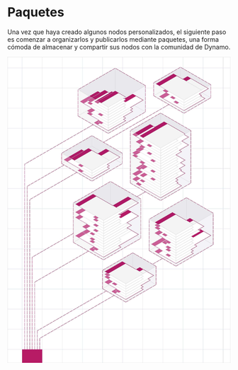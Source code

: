 # Paquetes

Una vez que haya creado algunos nodos personalizados, el siguiente paso es comenzar a organizarlos y publicarlos mediante paquetes, una forma cómoda de almacenar y compartir sus nodos con la comunidad de Dynamo.

![IMAGE](<../images/6-2/packages cover.jpg>)
